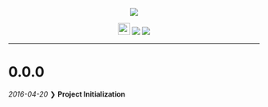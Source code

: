 <p align="center"><img src="https://cdn.rawgit.com/arcticicestudio/nord-tmux/develop/src/assets/nord-tmux-banner.svg"/></p>

<p align="center"><img src="https://assets-cdn.github.com/favicon.ico" width=24 height=24/> <a href="https://github.com/arcticicestudio/nord-tmux/releases/latest"><img src="https://img.shields.io/github/release/arcticicestudio/nord-tmux.svg"/></a> <a href="https://github.com/arcticicestudio/nord/releases/tag/v0.2.0"><img src="https://img.shields.io/badge/Nord-v0.2.0-88C0D0.svg"/></a></p>

---

# 0.0.0
*2016-04-20*
❯ **Project Initialization**
